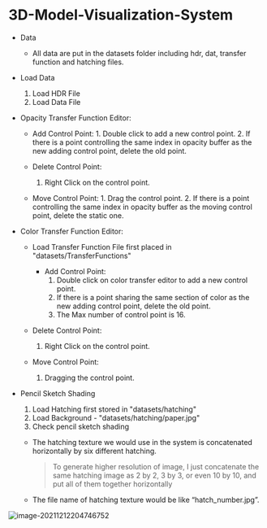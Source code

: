 # 3D-Model-Visualization-System
- Data
  - All data are put in the datasets folder including hdr, dat, transfer function and hatching files.




- Load Data
  1. Load HDR File
  2. Load Data File




- Opacity Transfer Function Editor:

  - Add Control Point:
           1. Double click to add a new control point.
           2. If there is a point controlling the same index in opacity buffer as the new adding control point, delete the old point.

  

  - Delete Control Point:
      1. Right Click on the control point.

  

  - Move Control Point:
    	1. Drag the control point.
      2. If there is a point controlling the same index in opacity buffer as the moving control point, delete the static one.

  

- Color Transfer Function Editor:      

  - Load Transfer Function File first placed in "datasets/TransferFunctions"

      - Add Control Point:
        1. Double click on color transfer editor to add a new control point.
        2. If there is a point sharing the same section of color as the new adding control point, delete the old point.
        3. The Max number of control point is 16.

  

  - Delete Control Point:
    1. Right Click on the control point.

  

  - Move Control Point:
    1. Dragging the control point.



- Pencil Sketch Shading

  1. Load Hatching first stored in "datasets/hatching"
  2. Load Background - "datasets/hatching/paper.jpg"
  3. Check pencil sketch shading

  - The hatching texture we would use in the system is concatenated horizontally by  six different hatching.

    > To generate higher resolution of image, I  just concatenate the same hatching image as 2 by 2, 3 by 3, or even 10 by 10, and put  all of them together horizontally

  - The file name of hatching texture would be like “hatch_number.jpg”.



![image-20211212204746752](C:\Users\user\AppData\Roaming\Typora\typora-user-images\image-20211212204746752.png)
